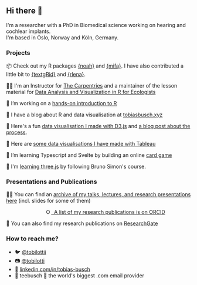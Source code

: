 ## Hi there 👋

I'm a researcher with a PhD in Biomedical science working on hearing and cochlear implants.  
I'm based in Oslo, Norway and Köln, Germany. 

### Projects

📦 Check out my R packages [{noah}](https://teebusch.github.io/noah/) and [{mifa}](https://teebusch.github.io/mifa/). I have also contributed a little bit to [{textgRid}](https://github.com/patrickreidy/textgRid) and [{rlena}](https://github.com/HomeBankCode/rlena).

👷‍♂️ I'm an Instructor for [The Carpentries](https://carpentries.org/) and a maintainer of the lesson material for [Data Analysis and Visualization in R for Ecologists](https://github.com/datacarpentry/R-ecology-lesson/)

📘 I’m working on a [hands-on introduction to R](https://github.com/Teebusch/r-intro)

📜 I have a blog about R and data visualisation at [tobiasbusch.xyz](https://tobiasbusch.xyz)

🧮 Here's a fun [data visualisation I made with D3.js](https://teebusch.github.io/park-vis) and [a blog post about the process](https://tobiasbusch.xyz/a-walk-in-the-park).

📶 Here are [some data visualisations I have made with Tableau](https://public.tableau.com/app/profile/tiobias.busch)

🌱 I’m learning Typescript and Svelte by building an online [card game](https://github.com/Teebusch/nine-circles)

🌱 I'm [learning three.js](https://github.com/Teebusch/threejs-journey) by following Bruno Simon's course.

### Presentations and Publications

🧑‍🏫 You can find an [archive of my talks, lectures, and research presentations here](https://github.com/Teebusch/presentations) (incl. slides for some of them)

<p><div itemscope itemtype="https://schema.org/Person">&nbsp;<a itemprop="sameAs" content="https://orcid.org/0000-0002-8390-7892" href="https://orcid.org/0000-0002-8390-7892" target="orcid.widget" rel="me noopener noreferrer" style="vertical-align:top;"><img src="https://orcid.org/sites/default/files/images/orcid_16x16.png" style="width:1em;margin-left:.5em;padding-left:7em;" alt="ORCID iD icon">&nbsp;&nbsp;A list of my research publications is on ORCID</a></div></p>

📜 You can also find my research publications on [ResearchGate](https://www.researchgate.net/profile/Tobias-Busch-4)

### How to reach me?

* 🐦 [@tobilottii](http://twitter.com/tobilottii/)  
* 📷 [@tobilotti](https://www.instagram.com/tobilotti/)
* 👔 [linkedin.com/in/tobias-busch](linkedin.com/in/tobias-busch)
* 📨 teebusch 🐒 the world's biggest .com email provider

<!--
**Teebusch/Teebusch** is a ✨ _special_ ✨ repository because its `README.md` (this file) appears on your GitHub profile.

Here are some ideas to get you started:

- 🔭 I’m currently working on ...
- 🌱 I’m currently learning ...
- 👯 I’m looking to collaborate on ...
- 🤔 I’m looking for help with ...
- 💬 Ask me about ...
- 📫 How to reach me: ...
- 😄 Pronouns: ...
- ⚡ Fun fact: ...
-->
